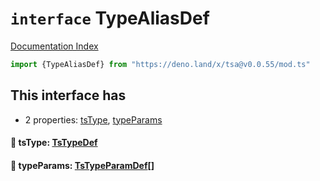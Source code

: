 # `interface` TypeAliasDef

[Documentation Index](../README.md)

```ts
import {TypeAliasDef} from "https://deno.land/x/tsa@v0.0.55/mod.ts"
```

## This interface has

- 2 properties:
[tsType](#-tstype-tstypedef),
[typeParams](#-typeparams-tstypeparamdef)


#### 📄 tsType: [TsTypeDef](../type.TsTypeDef/README.md)



#### 📄 typeParams: [TsTypeParamDef](../interface.TsTypeParamDef/README.md)\[]



